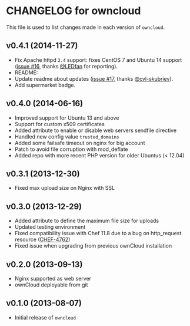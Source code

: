 # CHANGELOG for owncloud

This file is used to list changes made in each version of `owncloud`.

## v0.4.1 (2014-11-27)

* Fix Apache httpd `2.4` support: fixes CentOS 7 and Ubuntu 14 support ([issue #16](https://github.com/onddo/owncloud-cookbook/issues/16), thanks [@LEDfan](https://github.com/LEDfan) for reporting).
* README:
 * Update readme about updates ([issue #17](https://github.com/onddo/owncloud-cookbook/pull/17), thanks [@cvl-skubriev](https://github.com/cvl-skubriev)).
 * Add supermarket badge.

## v0.4.0 (2014-06-16)

* Improved support for Ubuntu 13 and above
* Support for custom x509 certificates
* Added attribute to enable or disable web servers sendfile directive
* Handled new config value `trusted_domains`
* Added some failsafe timeout on nginx for big account
* Patch to avoid file corruption with mod_deflate
* Added repo with more recent PHP version for older Ubuntus (< 12.04)

## v0.3.1 (2013-12-30)

* Fixed max upload size on Nginx with SSL

## v0.3.0 (2013-12-29)

* Added attribute to define the maximum file size for uploads
* Updated testing environment
* Fixed compatibility issue with Chef 11.8 due to a bug on http_request resource ([CHEF-4762](https://tickets.opscode.com/browse/CHEF-4762))
* Fixed issue when upgrading from previous ownCloud installation

## v0.2.0 (2013-09-13)

* Nginx supported as web server
* ownCloud deployable from git

## v0.1.0 (2013-08-07)

* Initial release of `owncloud`
